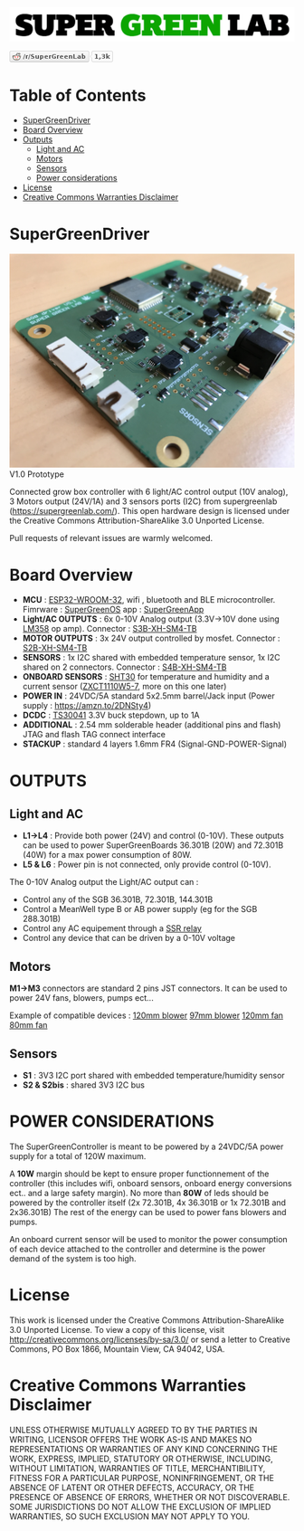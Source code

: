 ![SuperGreenLab](assets/sgl.png?raw=true "SuperGreenLab")

[![SuperGreenLab](assets/reddit-button.png?raw=true "SuperGreenLab")](https://www.reddit.com/r/SuperGreenLab)

# Table of Contents

   * [SuperGreenDriver](#supergreendriver)
   * [Board Overview](#board-overview)
   * [Outputs](#outputs)
      * [Light and AC](#light-and-ac)
      * [Motors](#motors)
      * [Sensors](#sensors)
      * [Power considerations](#power-considerations)
   * [License](#license)
   * [Creative Commons Warranties Disclaimer](#creative-commons-warranties-disclaimer)

# SuperGreenDriver

![SuperGreenLed](assets/pcb-side.png?raw=true "SuperGreenLed")
V1.0 Prototype

Connected grow box controller with 6 light/AC control output (10V analog), 3 Motors output (24V/1A) and 3 sensors ports (I2C) from supergreenlab (https://supergreenlab.com/). This open hardware design is licensed under the Creative Commons Attribution-ShareAlike 3.0 Unported License.

Pull requests of relevant issues are warmly welcomed.

# Board Overview

* **MCU** : [ESP32-WROOM-32](https://www.espressif.com/en/products/hardware/esp-wroom-32/overview), wifi , bluetooth and BLE microcontroller. Fimrware : [SuperGreenOS](https://github.com/supergreenlab/SuperGreenOS) app : [SuperGreenApp](https://github.com/supergreenlab/SuperGreenApp)
* **Light/AC OUTPUTS** : 6x 0-10V Analog output (3.3V->10V done using [LM358](https://www.diodes.com/assets/Datasheets/LM358.pdf) op amp). Connector : [S3B-XH-SM4-TB](http://www.jst-mfg.com/product/detail_e.php?series=277)
* **MOTOR OUTPUTS** : 3x 24V output controlled by mosfet. Connector : [S2B-XH-SM4-TB](http://www.jst-mfg.com/product/detail_e.php?series=277)
* **SENSORS** : 1x I2C shared with embedded temperature sensor, 1x I2C shared on 2 connectors. Connector : [S4B-XH-SM4-TB](http://www.jst-mfg.com/product/detail_e.php?series=277)
* **ONBOARD SENSORS** : [SHT30](https://www.sensirion.com/en/environmental-sensors/humidity-sensors/digital-humidity-sensors-for-various-applications/) for temperature and humidity and a current sensor ([ZXCT1110W5-7](https://www.diodes.com/assets/Datasheets/ZXCT1107_10.pdf), more on this one later)
* **POWER IN** : 24VDC/5A standard 5x2.5mm barrel/Jack input (Power supply : https://amzn.to/2DNSty4)
* **DCDC** : [TS30041](https://www.semtech.com/uploads/documents/ts3004x.pdf) 3.3V buck stepdown, up to 1A
* **ADDITIONAL** : 2.54 mm solderable header (additional pins and flash) JTAG and flash TAG connect interface
* **STACKUP** : standard 4 layers 1.6mm FR4 (Signal-GND-POWER-Signal)

# OUTPUTS

## Light and AC

* **L1->L4** : Provide both power (24V) and control (0-10V). These outputs can be used to power SuperGreenBoards 36.301B (20W) and 72.301B (40W) for a max power consumption of 80W.
* **L5 & L6** : Power pin is not connected, only provide control (0-10V).

The 0-10V Analog output the Light/AC output can :
* Control any of the SGB 36.301B, 72.301B, 144.301B 
* Control a MeanWell type B or AB power supply (eg for the SGB 288.301B)
* Control any AC equipement through a [SSR relay](https://amzn.to/2DSlBoa)
* Control any device that can be driven by a 0-10V voltage

## Motors

**M1->M3** connectors are standard 2 pins JST connectors. It can be used to power 24V fans, blowers, pumps ect...

Example of compatible devices : [120mm blower](https://amzn.to/2GQcyqW) [97mm blower](https://amzn.to/2XcGl2I) [120mm fan](https://amzn.to/2GyCE26) [80mm fan](https://amzn.to/2IyqqZ4) 

## Sensors

* **S1** : 3V3 I2C port shared with embedded temperature/humidity sensor
* **S2 & S2bis** : shared 3V3 I2C bus

# POWER CONSIDERATIONS

The SuperGreenController is meant to be powered by a 24VDC/5A power supply for a total of 120W maximum.

A **10W** margin should be kept to ensure proper functionnement of the controller (this includes wifi, onboard sensors, onboard energy conversions ect.. and a large safety margin).
No more than **80W** of leds should be powered by the controller itself (2x 72.301B, 4x 36.301B or 1x 72.301B and 2x36.301B)
The rest of the energy can be used to power fans blowers and pumps.

An onboard current sensor will be used to monitor the power consumption of each device attached to the controller and determine is the power demand of the system is too high.

# License

This work is licensed under the Creative Commons Attribution-ShareAlike 3.0 Unported License. To view a copy of this license, visit http://creativecommons.org/licenses/by-sa/3.0/ or send a letter to Creative Commons, PO Box 1866, Mountain View, CA 94042, USA.

# Creative Commons Warranties Disclaimer

UNLESS OTHERWISE MUTUALLY AGREED TO BY THE PARTIES IN WRITING, LICENSOR OFFERS THE WORK AS-IS AND MAKES NO REPRESENTATIONS OR WARRANTIES OF ANY KIND CONCERNING THE WORK, EXPRESS, IMPLIED, STATUTORY OR OTHERWISE, INCLUDING, WITHOUT LIMITATION, WARRANTIES OF TITLE, MERCHANTIBILITY, FITNESS FOR A PARTICULAR PURPOSE, NONINFRINGEMENT, OR THE ABSENCE OF LATENT OR OTHER DEFECTS, ACCURACY, OR THE PRESENCE OF ABSENCE OF ERRORS, WHETHER OR NOT DISCOVERABLE. SOME JURISDICTIONS DO NOT ALLOW THE EXCLUSION OF IMPLIED WARRANTIES, SO SUCH EXCLUSION MAY NOT APPLY TO YOU.
